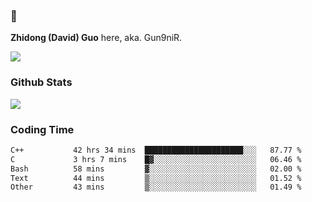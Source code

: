 ### 👋 

**Zhidong (David) Guo** here, aka. Gun9niR.

![](https://komarev.com/ghpvc/?username=Gun9niR&label=Total+Views)

### Github Stats

<img src="https://github-readme-stats.vercel.app/api?username=Gun9niR&count_private=true&show_icons=true&theme=vue-dark&hide_title=true">

### Coding Time

<!--START_SECTION:waka-->

```txt
C++           42 hrs 34 mins  ██████████████████████░░░   87.77 %
C             3 hrs 7 mins    █▓░░░░░░░░░░░░░░░░░░░░░░░   06.46 %
Bash          58 mins         ▓░░░░░░░░░░░░░░░░░░░░░░░░   02.00 %
Text          44 mins         ▒░░░░░░░░░░░░░░░░░░░░░░░░   01.52 %
Other         43 mins         ▒░░░░░░░░░░░░░░░░░░░░░░░░   01.49 %
```

<!--END_SECTION:waka-->
